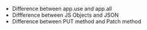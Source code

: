 - Difference between app.use and app.all
- Diffference between JS Objects and JSON
- Difference between PUT method and Patch method
